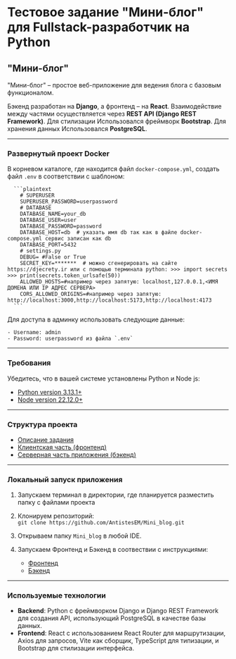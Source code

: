 # **Тестовое задание "Мини-блог" для Fullstack-разработчик на Python**

## **"Мини-блог"**

"Мини-блог" – простое веб-приложение для ведения блога с базовым функционалом.

Бэкенд разработан на **Django**, а фронтенд – на **React**. Взаимодействие между частями осуществляется через **REST API (Django REST Framework)**. Для стилизации Использовался фреймворк **Bootstrap**. Для хранения данных Использовался **PostgreSQL**.

---

### **Развернутый проект Docker**

В корневом каталоге, где находится файл `docker-compose.yml`, создать файл `.env` в соответствии с шаблоном:

      ```plaintext
        # SUPERUSER
        SUPERUSER_PASSWORD=userpassword
        # DATABASE
        DATABASE_NAME=your_db
        DATABASE_USER=user
        DATABASE_PASSWORD=password
        DATABASE_HOST=db  # указать имя db так как в файле docker-compose.yml сервис записан как db
        DATABASE_PORT=5432
        # settings.py
        DEBUG= #False or True
        SECRET_KEY=*******  # можно сгенерировать на сайте https://djecrety.ir или с помощью терминала python: >>> import secrets >>> print(secrets.token_urlsafe(50))      
        ALLOWED_HOSTS=#например через запятую: localhost,127.0.0.1,<ИМЯ ДОМЕНА ИЛИ IP АДРЕС СЕРВЕРА>
        CORS_ALLOWED_ORIGINS=#например через запятую: http://localhost:3000,http://localhost:5173,http://localhost:4173
      ```

Для доступа в админку использовать следующие данные:

    - Username: admin
    - Password: userpassword из файла `.env`

---

### **Требования**

Убедитесь, что в вашей системе установлены Python и Node js:

- [Python version 3.13.1+](https://www.python.org/downloads/release/python-3913/)
- [Node version 22.12.0+](https://nodejs.org/en/download/)

---

### **Структура проекта**

- [Описание задания](project_info)
- [Клиентская часть (фронтенд)](frontend)
- [Серверная часть приложения (бэкенд)](backend)

---

### **Локальный запуск приложения**

1. Запускаем терминал в директории, где планируется разместить папку с файлами проекта
2. Клонируем репозиторий:\
   `git clone https://github.com/AntistesEM/Mini_blog.git`
3. Открываем папку `Mini_blog` в любой IDE.
4. Запускаем Фронтенд и Бэкенд в соотвествии с инструкциями:

    - [Фронтенд](frontend)
    - [Бэкенд](backend)

---

### **Используемые технологии**

- **Backend**: Python с фреймворком Django и Django REST Framework для создания API, использующий PostgreSQL в качестве базы данных.
- **Frontend**: React с использованием React Router для маршрутизации, Axios для запросов, Vite как сборщик, TypeScript для типизации, и Bootstrap для стилизации интерфейса.
